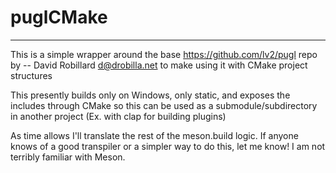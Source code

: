# puglCMake 
---

This is a simple wrapper around the base https://github.com/lv2/pugl repo by -- David Robillard d@drobilla.net to make using it with CMake project structures 

This presently builds only on Windows, only static, and exposes the includes through CMake so this can be used as a submodule/subdirectory in another project (Ex. with clap for building plugins) 

As time allows I'll translate the rest of the meson.build logic. If anyone knows of a good transpiler or a simpler way to do this, let me know! I am not terribly familiar with Meson. 

